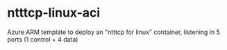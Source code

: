 # ntttcp-linux-aci
Azure ARM template to deploy an "ntttcp for linux" container, listening in 5 ports (1 control + 4 data)
